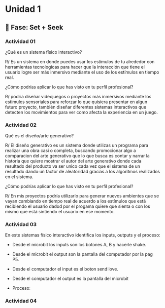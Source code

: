 # Unidad 1

## 🔎 Fase: Set + Seek

### Actividad 01

¿Qué es un sistema físico interactivo?

R/ Es un sistema en donde puedes usar los estímulos de tu alrededor con herramientas tecnologicas para hacer que la interacción que tiene el usuario logre ser más inmersivo mediante el uso de los estímulos en tiempo real.

¿Cómo podrías aplicar lo que has visto en tu perfil profesional?

R/ podria diseñar  videojuegos o proyectos más inmersivos mediante los estimulos sensoriales para reforzar lo que quisiera presentar en algun futuro proyecto, también diseñar diferentes sistemas interactivos que detecten los movimientos para ver como afecta la experiencia en un juego.

### Actividad 02

Qué es el diseño/arte generativo?

R/ El diseño generativo es un sistema donde utilizas un programa para realizar una obra casi o completa, buscando promocionar algo a comparacion del arte generativo que lo que busca es contar y narrar la historia que quiere mostrar el autor del arte generativo donde cada resultado del producto va ser unico cada vez que el sistema de un resultado dando un factor de aleatoridad gracias a los algoritmos realizados en el sistema.

¿Cómo podrías aplicar lo que has visto en tu perfil profesional?

R/ En mis proyectos podría utilizarlo para generar nuevos ambientes que se vayan cambiando en tiempo real de acuerdo a los estímulos que está recibiendo el usuario dadod por el progama quiere que sienta o con los mismo que está sintiendo el usuario en ese momento.

### Actividad 03

En este sistemas físico interactivo identifica los inputs, outputs y el proceso:

- Desde el microbit los inputs son los botones A, B y hacerle shake.

- Desde el microbit el output son la pantalla del computador por la pag P5.

- Desde el computador  el input es el boton send love.

- Desde el computador el output es la pantalla del microbit

 - Proceso:

### Actividad 04
